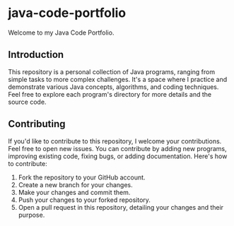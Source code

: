 # java-code-portfolio
Welcome to my Java Code Portfolio.


## Introduction

This repository is a personal collection of Java programs, ranging from simple tasks to more complex challenges. It's a space where I practice and demonstrate various Java concepts, algorithms, and coding techniques.
Feel free to explore each program's directory for more details and the source code.

## Contributing

If you'd like to contribute to this repository, I welcome your contributions. Feel free to open new issues. You can contribute by adding new programs, improving existing code, fixing bugs, or adding documentation. Here's how to contribute:

1. Fork the repository to your GitHub account.
2. Create a new branch for your changes.
3. Make your changes and commit them.
4. Push your changes to your forked repository.
5. Open a pull request in this repository, detailing your changes and their purpose.

